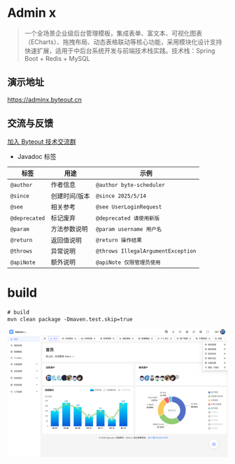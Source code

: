 # Admin x

> 一个全场景企业级后台管理模板，集成表单、富文本、可视化图表（ECharts）、拖拽布局、动态表格联动等核心功能，采用模块化设计支持快速扩展，适用于中后台系统开发与前端技术栈实践。技术栈：Spring Boot + Redis + MySQL

## 演示地址

https://adminx.byteout.cn

## 交流与反馈
[加入 Byteout 技术交流群](https://qm.qq.com/q/KCSI9GMiE8)

- Javadoc 标签

| 标签            | 用途      | 示例                                 |
|---------------|---------|------------------------------------|
| `@author`     | 作者信息    | `@author byte-scheduler`           |
| `@since`      | 创建时间/版本 | `@since 2025/5/14`                 |
| `@see`        | 相关参考	   | `@see UserLoginRequest`            |
| `@deprecated` | 标记废弃	   | `@deprecated 请使用新版`                |
| `@param`      | 方法参数说明	 | `@param username 用户名`              |
| `@return`     | 返回值说明	  | `@return 操作结果`                     |
| `@throws`     | 异常说明	   | `@throws IllegalArgumentException` |
| `@apiNote`    | 额外说明	   | `@apiNote 仅限管理员使用`                 |

# build
```shell
# build
mvn clean package -Dmaven.test.skip=true
```
![dashboard.png](docs/dashboard.png)
